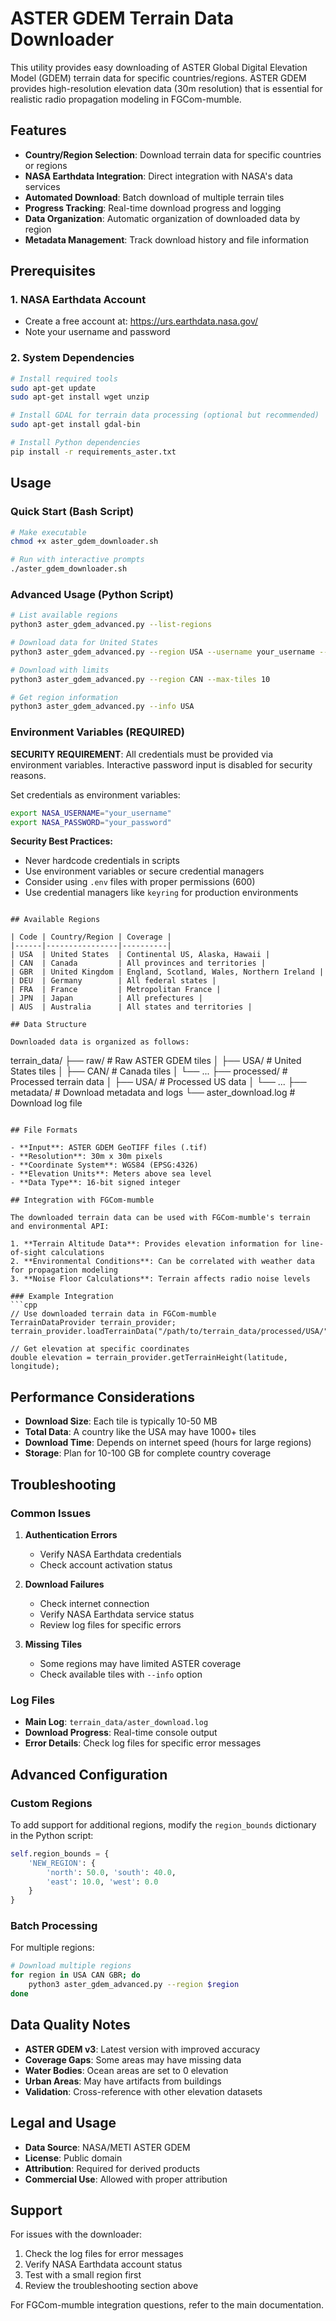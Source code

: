 # ASTER GDEM Terrain Data Downloader

This utility provides easy downloading of ASTER Global Digital Elevation Model (GDEM) terrain data for specific countries/regions. ASTER GDEM provides high-resolution elevation data (30m resolution) that is essential for realistic radio propagation modeling in FGCom-mumble.

## Features

- **Country/Region Selection**: Download terrain data for specific countries or regions
- **NASA Earthdata Integration**: Direct integration with NASA's data services
- **Automated Download**: Batch download of multiple terrain tiles
- **Progress Tracking**: Real-time download progress and logging
- **Data Organization**: Automatic organization of downloaded data by region
- **Metadata Management**: Track download history and file information

## Prerequisites

### 1. NASA Earthdata Account
- Create a free account at: https://urs.earthdata.nasa.gov/
- Note your username and password

### 2. System Dependencies
```bash
# Install required tools
sudo apt-get update
sudo apt-get install wget unzip

# Install GDAL for terrain data processing (optional but recommended)
sudo apt-get install gdal-bin

# Install Python dependencies
pip install -r requirements_aster.txt
```

## Usage

### Quick Start (Bash Script)
```bash
# Make executable
chmod +x aster_gdem_downloader.sh

# Run with interactive prompts
./aster_gdem_downloader.sh
```

### Advanced Usage (Python Script)
```bash
# List available regions
python3 aster_gdem_advanced.py --list-regions

# Download data for United States
python3 aster_gdem_advanced.py --region USA --username your_username --password your_password

# Download with limits
python3 aster_gdem_advanced.py --region CAN --max-tiles 10

# Get region information
python3 aster_gdem_advanced.py --info USA
```

### Environment Variables (REQUIRED)
**SECURITY REQUIREMENT**: All credentials must be provided via environment variables. Interactive password input is disabled for security reasons.

Set credentials as environment variables:
```bash
export NASA_USERNAME="your_username"
export NASA_PASSWORD="your_password"
```

**Security Best Practices:**
- Never hardcode credentials in scripts
- Use environment variables or secure credential managers
- Consider using `.env` files with proper permissions (600)
- Use credential managers like `keyring` for production environments
```

## Available Regions

| Code | Country/Region | Coverage |
|------|----------------|----------|
| USA  | United States  | Continental US, Alaska, Hawaii |
| CAN  | Canada         | All provinces and territories |
| GBR  | United Kingdom | England, Scotland, Wales, Northern Ireland |
| DEU  | Germany        | All federal states |
| FRA  | France         | Metropolitan France |
| JPN  | Japan          | All prefectures |
| AUS  | Australia      | All states and territories |

## Data Structure

Downloaded data is organized as follows:
```
terrain_data/
├── raw/                    # Raw ASTER GDEM tiles
│   ├── USA/               # United States tiles
│   ├── CAN/               # Canada tiles
│   └── ...
├── processed/             # Processed terrain data
│   ├── USA/               # Processed US data
│   └── ...
├── metadata/              # Download metadata and logs
└── aster_download.log     # Download log file
```

## File Formats

- **Input**: ASTER GDEM GeoTIFF files (.tif)
- **Resolution**: 30m x 30m pixels
- **Coordinate System**: WGS84 (EPSG:4326)
- **Elevation Units**: Meters above sea level
- **Data Type**: 16-bit signed integer

## Integration with FGCom-mumble

The downloaded terrain data can be used with FGCom-mumble's terrain and environmental API:

1. **Terrain Altitude Data**: Provides elevation information for line-of-sight calculations
2. **Environmental Conditions**: Can be correlated with weather data for propagation modeling
3. **Noise Floor Calculations**: Terrain affects radio noise levels

### Example Integration
```cpp
// Use downloaded terrain data in FGCom-mumble
TerrainDataProvider terrain_provider;
terrain_provider.loadTerrainData("/path/to/terrain_data/processed/USA/");

// Get elevation at specific coordinates
double elevation = terrain_provider.getTerrainHeight(latitude, longitude);
```

## Performance Considerations

- **Download Size**: Each tile is typically 10-50 MB
- **Total Data**: A country like the USA may have 1000+ tiles
- **Download Time**: Depends on internet speed (hours for large regions)
- **Storage**: Plan for 10-100 GB for complete country coverage

## Troubleshooting

### Common Issues

1. **Authentication Errors**
   - Verify NASA Earthdata credentials
   - Check account activation status

2. **Download Failures**
   - Check internet connection
   - Verify NASA Earthdata service status
   - Review log files for specific errors

3. **Missing Tiles**
   - Some regions may have limited ASTER coverage
   - Check available tiles with `--info` option

### Log Files
- **Main Log**: `terrain_data/aster_download.log`
- **Download Progress**: Real-time console output
- **Error Details**: Check log files for specific error messages

## Advanced Configuration

### Custom Regions
To add support for additional regions, modify the `region_bounds` dictionary in the Python script:

```python
self.region_bounds = {
    'NEW_REGION': {
        'north': 50.0, 'south': 40.0, 
        'east': 10.0, 'west': 0.0
    }
}
```

### Batch Processing
For multiple regions:
```bash
# Download multiple regions
for region in USA CAN GBR; do
    python3 aster_gdem_advanced.py --region $region
done
```

## Data Quality Notes

- **ASTER GDEM v3**: Latest version with improved accuracy
- **Coverage Gaps**: Some areas may have missing data
- **Water Bodies**: Ocean areas are set to 0 elevation
- **Urban Areas**: May have artifacts from buildings
- **Validation**: Cross-reference with other elevation datasets

## Legal and Usage

- **Data Source**: NASA/METI ASTER GDEM
- **License**: Public domain
- **Attribution**: Required for derived products
- **Commercial Use**: Allowed with proper attribution

## Support

For issues with the downloader:
1. Check the log files for error messages
2. Verify NASA Earthdata account status
3. Test with a small region first
4. Review the troubleshooting section above

For FGCom-mumble integration questions, refer to the main documentation.
